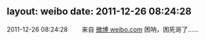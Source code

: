 layout: weibo
date: 2011-12-26 08:24:28
---
<meta name="referrer" content="no-referrer" />

2011-12-26 08:24:28  &nbsp;&nbsp;&nbsp;&nbsp;&nbsp;&nbsp; 来自 <a href="http://weibo.com/" rel="nofollow">微博 weibo.com</a>
困呐，困死哥了…… ​​​
